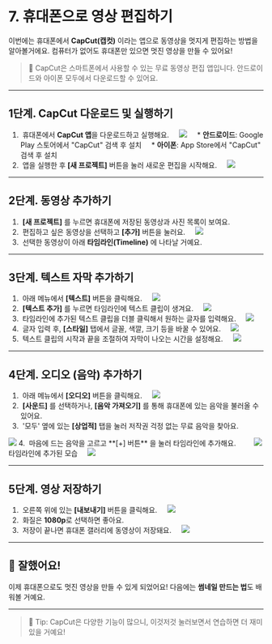 # 7. 휴대폰으로 영상 편집하기

이번에는 휴대폰에서 **CapCut(캡컷)** 이라는 앱으로 동영상을 멋지게 편집하는 방법을 알아볼거에요. 컴퓨터가 없어도 휴대폰만 있으면 멋진 영상을 만들 수 있어요!

> 📱 CapCut은 스마트폰에서 사용할 수 있는 무료 동영상 편집 앱입니다. 안드로이드와 아이폰 모두에서 다운로드할 수 있어요.

---

## 1단계. CapCut 다운로드 및 실행하기

1.  휴대폰에서 **CapCut 앱**을 다운로드하고 실행해요.
    <img src="src/07/capcut_download.png" />
    * **안드로이드**: Google Play 스토어에서 "CapCut" 검색 후 설치
    * **아이폰**: App Store에서 "CapCut" 검색 후 설치
2.  앱을 실행한 후 **[새 프로젝트]** 버튼을 눌러 새로운 편집을 시작해요.
    <img src="src/07/capcut_new_project.png" />

---

## 2단계. 동영상 추가하기

1.  **[새 프로젝트]** 를 누르면 휴대폰에 저장된 동영상과 사진 목록이 보여요.
2.  편집하고 싶은 동영상을 선택하고 **[추가]** 버튼을 눌러요.
    <img src="src/07/add_video_selection.png" />
3.  선택한 동영상이 아래 **타임라인(Timeline)** 에 나타날 거예요.

---

## 3단계. 텍스트 자막 추가하기

1.  아래 메뉴에서 **[텍스트]** 버튼을 클릭해요.
    <img src="src/07/text_menu_button.png" />
2.  **[텍스트 추가]** 를 누르면 타임라인에 텍스트 클립이 생겨요.
    <img src="src/07/add_text_button.png" />
3.  타임라인에 추가된 텍스트 클립을 더블 클릭해서 원하는 글자를 입력해요.
    <img src="src/07/text_input_screen.png" />
4.  글자 입력 후, **[스타일]** 탭에서 글꼴, 색깔, 크기 등을 바꿀 수 있어요.
    <img src="src/07/text_style_change.png" />
5.  텍스트 클립의 시작과 끝을 조절하여 자막이 나오는 시간을 설정해요.
    <img src="src/07/text_timeline_adjust.png" />

---

## 4단계. 오디오 (음악) 추가하기

1.  아래 메뉴에서 **[오디오]** 버튼을 클릭해요.
    <img src="src/07/audio_menu_button.png" />
2.  **[사운드]** 를 선택하거나, **[음악 가져오기]** 를 통해 휴대폰에 있는 음악을 불러올 수 있어요.
3.  '모두' 옆에 있는 **[상업적]** 탭을 눌러 저작권 걱정 없는 무료 음악을 찾아요.
<img src="src/07/commercial_music_selection.png" />
4.  마음에 드는 음악을 고르고 **[+] 버튼** 을 눌러 타임라인에 추가해요.
    
    <img src="src/07/music_added.png" />
타임라인에 추가된 모습
    <img src="src/07/music_added_to_timeline.png" />


---

## 5단계. 영상 저장하기

1.  오른쪽 위에 있는 **[내보내기]** 버튼을 클릭해요.
    <img src="src/07/export_button.png" />
2.  화질은 **1080p**로 선택하면 좋아요.
3.  저장이 끝나면 휴대폰 갤러리에 동영상이 저장돼요.
    <img src="src/07/export_complete_mobile.png" />

---

## 🎉 잘했어요!

이제 휴대폰으로도 멋진 영상을 만들 수 있게 되었어요! 다음에는 **썸네일 만드는 법**도 배워볼 거예요.

---

> 📌 Tip: CapCut은 다양한 기능이 많으니, 이것저것 눌러보면서 연습하면 더 재미있을 거예요!
